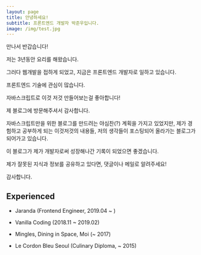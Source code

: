 ```yaml
---
layout: page
title: 안녕하세요!
subtitle: 프론트엔드 개발자 박준우입니다.
image: /img/test.jpg
---
```




만나서 반갑습니다!

저는 3년동안 요리를 해왔습니다.

그러다 웹개발을 접하게 되었고, 지금은 프론트엔드 개발자로 일하고 있습니다.

프론트엔드 기술에 관심이 많습니다.  

자바스크립트로 이것 저것 만들어보는걸 좋아합니다!  

제 블로그에 방문해주셔서 감사합니다.

자바스크립트만을 위한 블로그를 만드려는 야심찬(?) 계획을 가지고 있었지만, 제가 경험하고 공부하게 되는 이것저것의 내용들, 저의 생각들이 포스팅되어 올라가는 블로그가 되어가고 있습니다.

이 블로그가 제가 개발자로써 성장해나간 기록이 되었으면 좋겠습니다.

제가 잘못된 지식과 정보를 공유하고 있다면, 댓글이나 메일로 알려주세요!

감사합니다.



## Experienced

- Jaranda (Frontend Engineer, 2019.04 ~ )
- Vanilla Coding (2018.11 ~ 2019.02)

- Mingles, Dining in Space, Moi (~ 2017)
- Le Cordon Bleu Seoul (Culinary Diploma, ~ 2015)